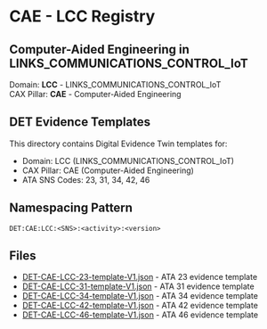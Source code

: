 # CAE - LCC Registry

## Computer-Aided Engineering in LINKS_COMMUNICATIONS_CONTROL_IoT

Domain: **LCC** - LINKS_COMMUNICATIONS_CONTROL_IoT  
CAX Pillar: **CAE** - Computer-Aided Engineering

## DET Evidence Templates

This directory contains Digital Evidence Twin templates for:
- Domain: LCC (LINKS_COMMUNICATIONS_CONTROL_IoT)
- CAX Pillar: CAE (Computer-Aided Engineering)
- ATA SNS Codes: 23, 31, 34, 42, 46

## Namespacing Pattern
```
DET:CAE:LCC:<SNS>:<activity>:<version>
```

## Files
- [DET-CAE-LCC-23-template-V1.json](DET-CAE-LCC-23-template-V1.json) - ATA 23 evidence template
- [DET-CAE-LCC-31-template-V1.json](DET-CAE-LCC-31-template-V1.json) - ATA 31 evidence template
- [DET-CAE-LCC-34-template-V1.json](DET-CAE-LCC-34-template-V1.json) - ATA 34 evidence template
- [DET-CAE-LCC-42-template-V1.json](DET-CAE-LCC-42-template-V1.json) - ATA 42 evidence template
- [DET-CAE-LCC-46-template-V1.json](DET-CAE-LCC-46-template-V1.json) - ATA 46 evidence template
